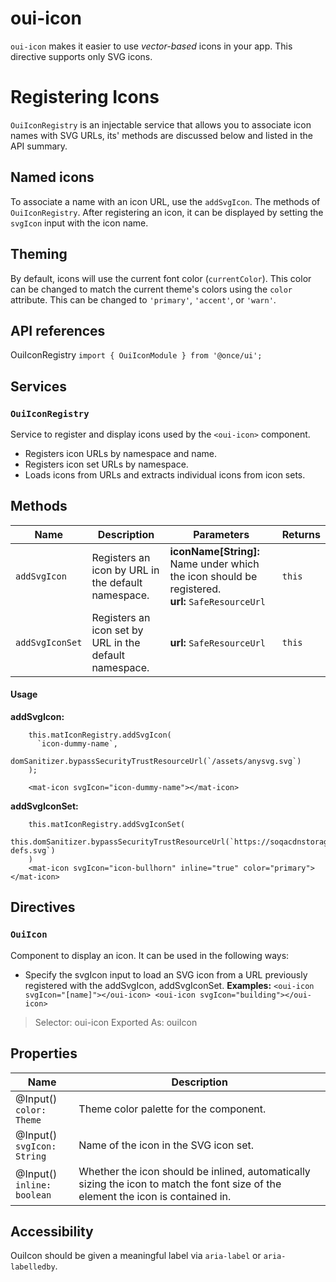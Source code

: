 # oui-icon
`oui-icon`  makes it easier to use  _vector-based_  icons in your app. This directive supports only SVG icons.

# Registering Icons
`OuiIconRegistry`  is an injectable service that allows you to associate icon names with SVG URLs, its' methods are discussed below and listed in the API summary.

## Named icons
To associate a name with an icon URL, use the `addSvgIcon`. The methods of `OuiIconRegistry`. After registering an icon, it can be displayed by setting the `svgIcon` input with the icon name. 

## Theming
By default, icons will use the current font color (`currentColor`). This color can be changed to match the current theme's colors using the `color` attribute. This can be changed to  `'primary'`,  `'accent'`, or  `'warn'`.

## API references
OuiIconRegistry
`import { OuiIconModule } from '@once/ui';`

## Services
### `OuiIconRegistry`
Service to register and display icons used by the  `<oui-icon>`  component.

-   Registers icon URLs by namespace and name.
-   Registers icon set URLs by namespace.
-   Loads icons from URLs and extracts individual icons from icon sets.

## Methods
| Name | Description | Parameters | Returns |
| --- | --- | --- | --- |
| `addSvgIcon` | Registers an icon by URL in the default namespace. | **iconName[String]:** Name under which the icon should be registered. <br/>**url:** `SafeResourceUrl` | `this` |
| `addSvgIconSet` | Registers an icon set by URL in the default namespace. |**url:** `SafeResourceUrl`|`this`|


#### Usage
**addSvgIcon:**
```
    this.matIconRegistry.addSvgIcon(
      `icon-dummy-name`,
      domSanitizer.bypassSecurityTrustResourceUrl(`/assets/anysvg.svg`)
    );
    
    <mat-icon svgIcon="icon-dummy-name"></mat-icon>
```
**addSvgIconSet:**

```
    this.matIconRegistry.addSvgIconSet(
      this.domSanitizer.bypassSecurityTrustResourceUrl(`https://soqacdnstorage.blob.core.windows.net/cdnapp2/fonts/symbol-defs.svg`)
    )
    <mat-icon svgIcon="icon-bullhorn" inline="true" color="primary"></mat-icon>
```

## Directives
###  `OuiIcon`

Component to display an icon. It can be used in the following ways:
- Specify the svgIcon input to load an SVG icon from a URL previously registered with the addSvgIcon, addSvgIconSet.
**Examples:** `<oui-icon svgIcon="[name]"></oui-icon> <oui-icon svgIcon="building"></oui-icon>`

> Selector:  oui-icon
> Exported As: ouiIcon

## Properties

| Name  | Description |
| ------------- | ------------- |
| @Input() <br/>`color: Theme`  | Theme color palette for the component.  |
| @Input() <br/>`svgIcon: String`  | Name of the icon in the SVG icon set.  |
| @Input() <br/>`inline: boolean`  | Whether the icon should be inlined, automatically sizing the icon to match the font size of the element the icon is contained in.  |

## Accessibility

OuiIcon should be given a meaningful label via `aria-label` or `aria-labelledby`.
